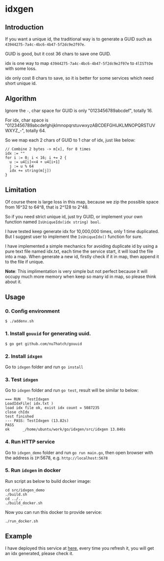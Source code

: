 # idxgen

## Introduction

If you want a unique id, the traditional way is to generate a GUID such as `43944275-7a4c-4bc6-4b47-5f2dc9e2f97e`.

GUID is good, but it cost 36 chars to save one GUID.

idx is one way to map `43944275-7a4c-4bc6-4b47-5f2dc9e2f97e` to `4lISTtOe` with some loss.

idx only cost 8 chars to save, so it is better for some services which need short unique id.

## Algorithm

Ignore the `-`, char space for GUID is only "0123456789abcdef", totally 16.

For idx, char space is "0123456789abcdefghijklmnopqrstuvwxyzABCDEFGHIJKLMNOPQRSTUVWXYZ_-", totally 64.

So we map each 2 chars of GUID to 1 char of idx, just like below:

```golang
// Combine 2 bytes -> m[x], for 8 times
idx := ""
for i := 0; i < 16; i += 2 {
  u := u4[i]<<4 + u4[i+1]
  j := u % 64
  idx += string(m[j])
}
```

## Limitation

Of course there is large loss in this map, because we zip the possible space from 16^32 to 64^8, that is 2^128 to 2^48. 

So if you need strict unique id, just try GUID, or implement your own function named `IsUniqueIdx(idx string) bool`.

I have tested keep generate idx for 10,000,000 times, only 1 time duplicated. But I suggest user to implement the `IsUniqueIdx()` function for sure.

I have implemented a simple mechanics for avoiding duplicate id by using a pure text file named idx.txt, each time the service start, it will load the file into a map. When generate a new id, firstly check if it in map, then append it to the file if unique. 

**Note**: This implimentation is very simple but not perfect because it will occupy much more memory when keep so many id in map, so please think about it.

## Usage

### 0. Config environment

```shell
$ ./addenv.sh
```

### 1. Install `gouuid` for generating uuid.

```shell
$ go get github.com/nu7hatch/gouuid
```

### 2. Install `idxgen`

Go to `idxgen` folder and run `go install`

### 3. Test `idxgen`

Go to `idxgen` folder and run `go test`, result will be similar to below:

```
=== RUN   TestIdxgen
LoadIdxFile( idx.txt )
load idx file ok, exist idx count = 5087235
close chIdx
test finished
--- PASS: TestIdxgen (13.82s)
PASS
ok      _/home/ubuntu/work/go/idxgen/src/idxgen 13.846s
```

### 4. Run HTTP service
 
Go to `idxgen_demo` folder and run `go run main.go`, then open browser with the address is `IP`:5678, e.g. `http://localhost:5678`

### 5. Run `idxgen` in docker

Run script as below to build docker image:

```shell
cd src/idxgen_demo
./build.sh
cd ../..
./build_docker.sh
```

Now you can run this docker to provide service:

```
./run_docker.sh
```

## Example

I have deployed this service at [here](http://52.78.112.213:5678), every time you refresh it, you will get an idx generated, please check it.
